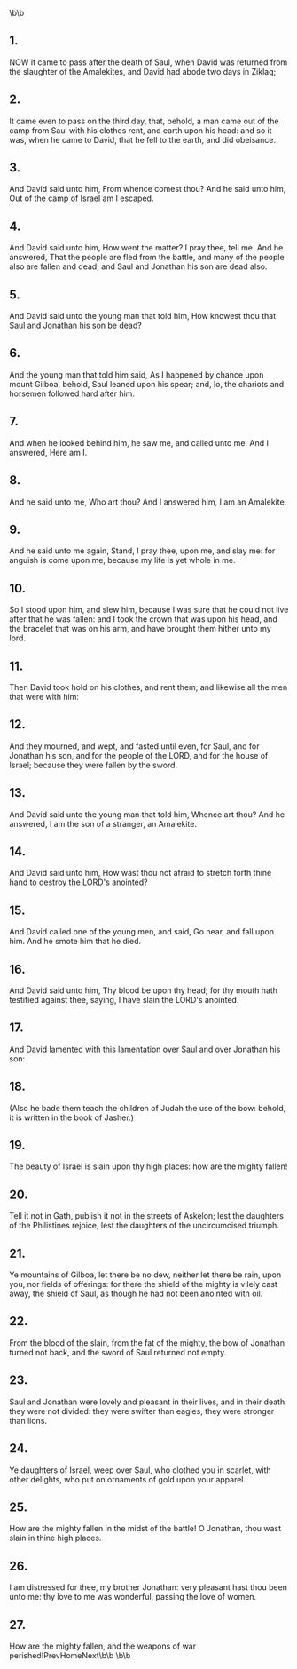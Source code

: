 \b\b
## 1.
NOW it came to pass after the death of Saul, when David was returned from the slaughter of the Amalekites, and David had abode two days in Ziklag;
## 2.
It came even to pass on the third day, that, behold, a man came out of the camp from Saul with his clothes rent, and earth upon his head: and so it was, when he came to David, that he fell to the earth, and did obeisance.
## 3.
And David said unto him, From whence comest thou?  And he said unto him, Out of the camp of Israel am I escaped.
## 4.
And David said unto him, How went the matter?  I pray thee, tell me.  And he answered, That the people are fled from the battle, and many of the people also are fallen and dead; and Saul and Jonathan his son are dead also.
## 5.
And David said unto the young man that told him, How knowest thou that Saul and Jonathan his son be dead?
## 6.
And the young man that told him said, As I happened by chance upon mount Gilboa, behold, Saul leaned upon his spear; and, lo, the chariots and horsemen followed hard after him.
## 7.
And when he looked behind him, he saw me, and called unto me.  And I answered, Here am I.
## 8.
And he said unto me, Who art thou?  And I answered him, I am an Amalekite.
## 9.
And he said unto me again, Stand, I pray thee, upon me, and slay me: for anguish is come upon me, because my life is yet whole in me.
## 10.
So I stood upon him, and slew him, because I was sure that he could not live after that he was fallen: and I took the crown that was upon his head, and the bracelet that was on his arm, and have brought them hither unto my lord.
## 11.
Then David took hold on his clothes, and rent them; and likewise all the men that were with him:
## 12.
And they mourned, and wept, and fasted until even, for Saul, and for Jonathan his son, and for the people of the LORD, and for the house of Israel; because they were fallen by the sword.
## 13.
And David said unto the young man that told him, Whence art thou?  And he answered, I am the son of a stranger, an Amalekite.
## 14.
And David said unto him, How wast thou not afraid to stretch forth thine hand to destroy the LORD's anointed?
## 15.
And David called one of the young men, and said, Go near, and fall upon him.  And he smote him that he died.
## 16.
And David said unto him, Thy blood be upon thy head; for thy mouth hath testified against thee, saying, I have slain the LORD's anointed.
## 17.
And David lamented with this lamentation over Saul and over Jonathan his son:
## 18.
(Also he bade them teach the children of Judah the use of the bow: behold, it is written in the book of Jasher.)
## 19.
The beauty of Israel is slain upon thy high places: how are the mighty fallen!
## 20.
Tell it not in Gath, publish it not in the streets of Askelon; lest the daughters of the Philistines rejoice, lest the daughters of the uncircumcised triumph.
## 21.
Ye mountains of Gilboa, let there be no dew, neither let there be rain, upon you, nor fields of offerings: for there the shield of the mighty is vilely cast away, the shield of Saul, as though he had not been anointed with oil.
## 22.
From the blood of the slain, from the fat of the mighty, the bow of Jonathan turned not back, and the sword of Saul returned not empty.
## 23.
Saul and Jonathan were lovely and pleasant in their lives, and in their death they were not divided: they were swifter than eagles, they were stronger than lions.
## 24.
Ye daughters of Israel, weep over Saul, who clothed you in scarlet, with other delights, who put on ornaments of gold upon your apparel.
## 25.
How are the mighty fallen in the midst of the battle!  O Jonathan, thou wast slain in thine high places.
## 26.
I am distressed for thee, my brother Jonathan: very pleasant hast thou been unto me: thy love to me was wonderful, passing the love of women.
## 27.
How are the mighty fallen, and the weapons of war perished!PrevHomeNext\b\b&nbsp;\b\b
